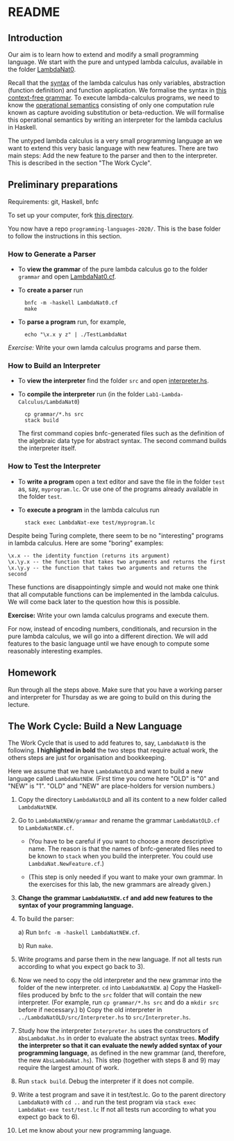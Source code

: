 # README

## Introduction

Our aim is to learn how to extend and modify a small programming language. We start with the pure and untyped lambda calculus, available in the folder [LambdaNat0](https://github.com/alexhkurz/programming-languages-2020/tree/master/Lab1-Lambda-Calculus/LambdaNat0). 

Recall that the [syntax](https://hackmd.io/@alexhkurz/S1D0yP8Bw) of the lambda calculus has only variables, abstraction (function definition) and function application. We formalise the syntax in [this context-free grammar](https://github.com/alexhkurz/programming-languages-2020/blob/master/Lab1-Lambda-Calculus/LambdaNat0/grammar/LambdaNat0.cf). To execute lambda-calculus programs, we need to know the  [operational semantics](https://hackmd.io/@alexhkurz/H1e4Nv8Bv) consisting of only one computation rule known as capture avoiding substitution or beta-reduction. We will formalise this operational semantics by writing an interpreter for the lambda caclulus in Haskell.

The untyped lambda calculus is a very small programming language an we want to extend this very basic language with new features. There are two main steps: Add the new feature to the parser and then to the interpreter. This is described in the section "The Work Cycle".

## Preliminary preparations

Requirements: git, Haskell, bnfc

To set up your computer, fork [this directory](https://github.com/alexhkurz/programming-languages-2020/). 
    
You now have a repo `programming-languages-2020/`. This is the base folder to follow the instructions in this section.

### How to Generate a Parser

- To **view the grammar** of the pure lambda calculus go to the folder `grammar` and  open [LambdaNat0.cf](https://github.com/alexhkurz/programming-languages-2020/blob/master/Lab1-Lambda-Calculus/LambdaNat0/grammar/LambdaNat0.cf). 

- To **create a parser** run

        bnfc -m -haskell LambdaNat0.cf
        make

<!--
If you cannot download or build [bnfc as described here](https://github.com/alexhkurz/programming-languages-2020/blob/master/BNFC-installation.md), you should still be able to run `make` as I uploaded to the folder `grammar` all files produced by `bnfc` (you may have to delete the executable `TestLambdaNat` in order to force make to do something).
-->

- To **parse a program** run, for example,

        echo "\x.x y z" | ./TestLambdaNat
    
*Exercise:* Write your own lamda calculus programs and parse them.
    
### How to Build an Interpreter

- To **view the interpreter** find the folder `src` and open [interpreter.hs](https://github.com/alexhkurz/programming-languages-2020/blob/master/Lab1-Lambda-Calculus/LambdaNat0/src/Interpreter.hs).
    
- To **compile the interpreter** run (in the folder `Lab1-Lambda-Calculus/LambdaNat0`)

        cp grammar/*.hs src 
        stack build

    The first command copies bnfc-generated files such as the definition of the algebraic data type for abstract syntax. The second command builds the interpreter itself.

<!--
If stack build fails:

- In case you get something that looks like 

      AesonException "Error in $.packages.cassava.constraints.flags['bytestring--lt-0_10_4']: Invalid flag name: \"bytestring--lt-0_10_4\""

  run `stack upgrade`, which should tell you sth like

      WARNING: Installation path /home/USERNAME/.local/bin not found on the PATH environment variable
      New stack executable available at /home/USERNAME/.local/bin/stack

   run `which stack` telling you where the current version of `stack` is. For example,
   
       which stack
       /usr/bin/stack
   
   Copy the new version to the old version:

       cp /home/USERNAME/.local/bin /usr/bin/stack
       
- On some installations where `stack build` fails, `cabal build` works. 
-->

### How to Test the Interpreter

- To **write a program** open a text editor and save the file in the folder `test` as, say, `myprogram.lc`. Or use one of the programs already available in the folder `test`.

- To **execute a program**  in the lambda calculus run

        stack exec LambdaNat-exe test/myprogram.lc

<!--
If you used `cabal build`, then `cabal exec` instead of `stack exec` should work. If it doesn't, search for the executable `LambdaNat-exe` and execute it by giving its full path, which should be `dist/build/LambdaNat-exe/LambdaNat-exe` ... if you encounter this problem under Windows try

    dist\build\LambdaNat-exe\LambdaNat-exe  test\myprogram.lc
    
If the executable was not created in the first place, come and see me in my office hours.
-->

Despite being Turing complete, there seem to be no  "interesting" programs in lambda calculus. Here are some "boring" examples:

    \x.x -- the identity function (returns its argument)
    \x.\y.x -- the function that takes two arguments and returns the first
    \x.\y.y -- the function that takes two arguments and returns the second
    
These functions are disappointingly simple and would not make one think that all computable functions can be implemented in the lambda calculus. We will come back later to the question how this is possible.

**Exercise:** Write your own lamda calculus programs and execute them.

For now, instead of encoding numbers, conditionals, and recursion in the pure lambda calculus, we will go into a different direction. We will add features to the basic language until we have enough to compute some reasonably interesting examples.

## Homework

Run through all the steps above. Make sure that you have a working parser and interpreter for Thursday as we are going to build on this during the lecture.


## The Work Cycle: Build a New Language

The Work Cycle that is used to add features to, say, `LambdaNat0` is the following. **I highlighted in bold** the two steps that require actual work, the others steps are just for organisation and bookkeeping. 

Here we assume that we have `LambdaNatOLD` and want to build a new language called `LambdaNatNEW`. (First time you come here "OLD" is "0" and "NEW" is "1". "OLD" and "NEW" are place-holders for version numbers.)

1) Copy the directory `LambdaNatOLD` and all its content to a new folder called `LambdaNatNEW`.

2) Go to `LambdaNatNEW/grammar` and rename the grammar `LambdaNatOLD.cf` to `LambdaNatNEW.cf`. 

   - (You have to be careful if you want to choose a more descriptive name. The reason is that the names of bnfc-generated files need to be known to `stack` when you build the interpreter. You could use `LambdaNat.NewFeature.cf`.)

   - (This step is only needed if you want to make your own grammar. In the exercises for this lab, the new grammars are already given.)

3) **Change the grammar `LambdaNatNEW.cf` and add new features to the syntax of your programming language.**

4) To build the parser:

    a) Run `bnfc -m -haskell LambdaNatNEW.cf`.
    
    b) Run `make`. 

5) Write programs and parse them in the new language. 
   If not all tests run according to what you expect go back to 3).

6) Now we need to copy the old interpreter and the new grammar into the folder of the new interpreter. `cd` into `LambdaNatNEW`.
  a) Copy the Haskell-files produced by bnfc to the `src` folder that will contain the new interpreter. (For example, run `cp grammar/*.hs src` and do a `mkdir src` before if necessary.)
  b) Copy the old interpreter  in `../LambdaNatOLD/src/Interpreter.hs` to `src/Interpreter.hs`. 

7) Study how the interpreter `Interpreter.hs` uses the constructors of `AbsLambdaNat.hs` in order to evaluate the abstract syntax trees. **Modify the interpreter so that it can evaluate the newly added syntax of your programming language**, as defined in the new grammar (and, therefore, the new `AbsLambdaNat.hs`). This step (together with steps 8 and 9) may require the largest amount of work.

8) Run `stack build`. Debug the interpreter if it does not compile. 

9) Write a test program and save it in test/test.lc. Go to the parent directory `LambdaNat0` with `cd ..` and run the test program via 
`stack exec LambdaNat-exe test/test.lc`
If not all tests run according to what you expect go back to 6).

10) Let me know about your new programming language. 

